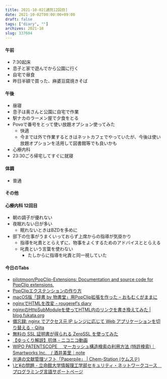 ```yaml
---
title: 2021-10-02[通院12回目]
date: 2021-10-02T00:00:00+09:00
draft: false
tags: ["diary", ""]
archives: 2021-10
slug: 337604
---
```

#### 午前
- 7:30起床
- 息子と家で遊んでから公園に行く
- 自宅で昼食
- 昨日半額で買った、麻婆豆腐焼きそば
#### 午後
- 昼寝
- 息子は奥さんと公園に自宅で作業
- 駅ナカのラーメン屋で夕食をとる
- Povoで番号をとって使い放題オプション使ってみた
  - 快適
  - 今までは外で作業するときはネットカフェでやっていたが、今後は使い放題オプションを活用して図書館等でも良いかも
- 心療内科
- 23:30ごろ帰宅してすぐに就寝
#### 体調
- 普通
#### その他
#### 心療内科 12回目
- 朝の調子が優れない
- 夜眠れない日が多い
  - 眠れないときはBZDを多めに
- 部下の仕事がうまくいっておらず上席からの指導が気掛かり
  - 指導を叱責ととらえずに、物事をよくするためのアドバイスととらえる
  - 叱責という言葉を使わない
    - たしからに指導を叱責と同一視していた
#### 今日のTabs
- [pilotmoon/PopClip-Extensions: Documentation and source code for PopClip extensions.](https://github.com/pilotmoon/PopClip-Extensions)
- [PopClipエクステンションの作り方](https://ayame.space/2017/09/make-popclip-extensions/)
- [macOS版「辞書 by 物書堂」用PopClip拡張を作った – おもむくがままに](https://blog.k-sakabe.com/2021/05/02/macos%E7%89%88%E3%80%8C%E8%BE%9E%E6%9B%B8-by-%E7%89%A9%E6%9B%B8%E5%A0%82%E3%80%8D%E7%94%A8popclip%E6%8B%A1%E5%BC%B5%E3%82%92%E4%BD%9C%E3%81%A3%E3%81%9F/)
- [nginxでHTMLを改変 - rougeref’s diary](https://rougeref.hatenablog.com/entry/20180418/1524186506)
- [nginxのHttpSubModuleを使ってHTML内のリンクを書き換えてみた | blog.fukata.org](https://blog.fukata.org/archives/6961/)
- [備忘録: nginx でアクセス元 IP レンジに応じて Web アプリケーションを切り替える - Qiita](https://qiita.com/kitsuyui/items/aefb3f301fd4f7004d81)
- [無料の SSL 証明書が得られる ZeroSSL を使ってみた](https://zenn.dev/mattn/articles/b2c4c92c9116b1)
- [【ゆっくり解説】抗体 - ニコニコ動画](https://sp.nicovideo.jp/watch/sm38873211)
- [WIPO PATENTSCOPE 　マーカッシュ構造検索の利用方法 (特許検索)｜Smartworks Inc.　/ 酒井美里｜note](https://note.com/sakaimisato/n/n1cf91c42a60e)
- [光速の文献管理ソフト「Paperpile」 | Chem-Station (ケムステ)](https://www.chem-station.com/blog/2021/09/paperpile.html)
- [\と¥の問題 - 立命館大学情報理工学部セキュリティ・ネットワークコース　プログラミング言語サポートページ](https://scrapbox.io/Ritsumei-ISE-SN/%5C%E3%81%A8%C2%A5%E3%81%AE%E5%95%8F%E9%A1%8C)